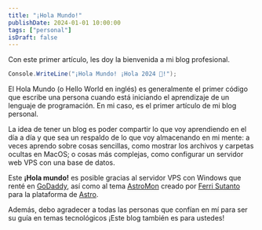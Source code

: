 ```yaml
---
title: "¡Hola Mundo!"
publishDate: 2024-01-01 10:00:00
tags: ["personal"]
isDraft: false
---
```


Con este primer artículo, les doy la bienvenida a mi blog profesional.

```cs showLineNumbers {4} title="Blog de Jonathan Mendoza/holamundo.cs"
Console.WriteLine("¡Hola Mundo! ¡Hola 2024 👋!");
```

El Hola Mundo (o Hello World en inglés) es generalmente el primer código que escribe una persona cuando está iniciando el aprendizaje de un lenguaje de programación. En mi caso, es el primer artículo de mi blog personal.

La idea de tener un blog es poder compartir lo que voy aprendiendo en el día a día y que sea un respaldo de lo que voy almacenando en mi mente: a veces aprendo sobre cosas sencillas, como mostrar los archivos y carpetas ocultas en MacOS; o cosas más complejas, como configurar un servidor web VPS con una base de datos.

Este **¡Hola mundo!** es posible gracias al servidor VPS con Windows que renté en [GoDaddy](https://www.godaddy.com/es/hosting/vps-hosting), así como al tema [AstroMon](https://github.com/fer-ri/astro-mon) creado por [Ferri Sutanto](https://ferrisutanto.com/) para la plataforma de [Astro](https://astro.build/). 

Además, debo agradecer a todas las personas que confían en mí para ser su guía en temas tecnológicos ¡Este blog también es para ustedes!